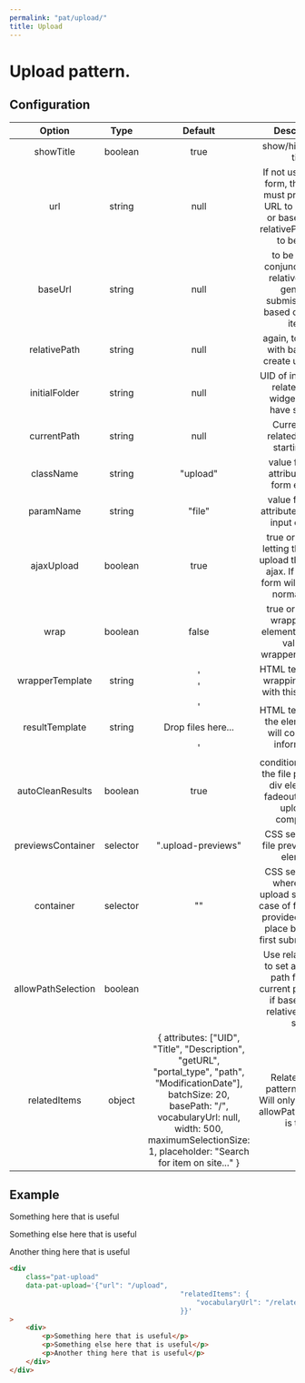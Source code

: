 ```yaml
---
permalink: "pat/upload/"
title: Upload
---
```


# Upload pattern.

## Configuration

|       Option       |   Type   |                                                                                                                 Default                                                                                                                 |                                                            Description                                                            |
| :----------------: | :------: | :-------------------------------------------------------------------------------------------------------------------------------------------------------------------------------------------------------------------------------------: | :-------------------------------------------------------------------------------------------------------------------------------: |
|     showTitle      | boolean  |                                                                                                                  true                                                                                                                   |                                                      show/hide the h1 title                                                       |
|        url         |  string  |                                                                                                                  null                                                                                                                   |       If not used with a form, this option must provide the URL to submit to or baseUrl with relativePath needs to be used        |
|      baseUrl       |  string  |                                                                                                                  null                                                                                                                   |                  to be used in conjunction with relativePath to generate submission urls based on related items                   |
|    relativePath    |  string  |                                                                                                                  null                                                                                                                   |                                        again, to be used with baseUrl to create upload url                                        |
|   initialFolder    |  string  |                                                                                                                  null                                                                                                                   |                                  UID of initial folder related items widget should have selected                                  |
|    currentPath     |  string  |                                                                                                                  null                                                                                                                   |                                            Current path related items is starting with                                            |
|     className      |  string  |                                                                                                                "upload"                                                                                                                 |                                           value for class attribute in the form element                                           |
|     paramName      |  string  |                                                                                                                 "file"                                                                                                                  |                                        value for name attribute in the file input element                                         |
|     ajaxUpload     | boolean  |                                                                                                                  true                                                                                                                   |          true or false for letting the widget upload the files via ajax. If false the form will act like a normal form.           |
|        wrap        | boolean  |                                                                                                                  false                                                                                                                  |                            true or false for wrapping this element using the value of wrapperTemplate.                            |
|  wrapperTemplate   |  string  |                                                                                                    '<div class="upload-container"/>'                                                                                                    |                                       HTML template for wrapping around with this element.                                        |
|   resultTemplate   |  string  |                                                                         '<div class="dz-notice"><p>Drop files here...</p></div><div class="upload-previews"/>'                                                                          |                                 HTML template for the element that will contain file information.                                 |
|  autoCleanResults  | boolean  |                                                                                                                  true                                                                                                                   |                  condition value for the file preview in div element to fadeout after file upload is completed.                   |
| previewsContainer  | selector |                                                                                                           ".upload-previews"                                                                                                            |                                           CSS selector for file preview in div element.                                           |
|     container      | selector |                                                                                                                   ""                                                                                                                    | CSS selector for where to put upload stuff into in case of form. If not provided it will be place before the first submit button. |
| allowPathSelection | boolean  |                                                                                                                                                                                                                                         |            Use relatedItems to set a different path from the current path. (true, if baseUrl and relativePath are set)            |
|    relatedItems    |  object  | { attributes: ["UID", "Title", "Description", "getURL", "portal_type", "path", "ModificationDate"], batchSize: 20, basePath: "/", vocabularyUrl: null, width: 500, maximumSelectionSize: 1, placeholder: "Search for item on site..." } |                          Related items pattern options. Will only be used if allowPathSelection is true.                          |

## Example

<div class="pat-upload" data-pat-upload='{"url": "/upload",
                                          "relatedItems": {
                                              "vocabularyUrl": "/relateditems-test.json"
                                          }}'>
  <div>
    <p>Something here that is useful</p>
    <p>Something else here that is useful</p>
    <p>Another thing here that is useful</p>
  </div>
</div>

```html
<div
    class="pat-upload"
    data-pat-upload='{"url": "/upload",
                                          "relatedItems": {
                                              "vocabularyUrl": "/relateditems-test.json"
                                          }}'
>
    <div>
        <p>Something here that is useful</p>
        <p>Something else here that is useful</p>
        <p>Another thing here that is useful</p>
    </div>
</div>
```
